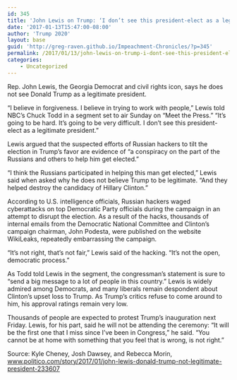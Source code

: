```yaml
---
id: 345
title: 'John Lewis on Trump: ‘I don’t see this president-elect as a legitimate president’'
date: '2017-01-13T15:47:00-08:00'
author: 'Trump 2020'
layout: base
guid: 'http://greg-raven.github.io/Impeachment-Chronicles/?p=345'
permalink: /2017/01/13/john-lewis-on-trump-i-dont-see-this-president-elect-as-a-legitimate-president/
categories:
    - Uncategorized
---
```


Rep. John Lewis, the Georgia Democrat and civil rights icon, says he does not see Donald Trump as a legitimate president.

“I believe in forgiveness. I believe in trying to work with people,” Lewis told NBC’s Chuck Todd in a segment set to air Sunday on “Meet the Press.” “It’s going to be hard. It’s going to be very difficult. I don’t see this president-elect as a legitimate president.”

Lewis argued that the suspected efforts of Russian hackers to tilt the election in Trump’s favor are evidence of “a conspiracy on the part of the Russians and others to help him get elected.”

“I think the Russians participated in helping this man get elected,” Lewis said when asked why he does not believe Trump to be legitimate. “And they helped destroy the candidacy of Hillary Clinton.”

According to U.S. intelligence officials, Russian hackers waged cyberattacks on top Democratic Party officials during the campaign in an attempt to disrupt the election. As a result of the hacks, thousands of internal emails from the Democratic National Committee and Clinton’s campaign chairman, John Podesta, were published on the website WikiLeaks, repeatedly embarrassing the campaign.

“It’s not right, that’s not fair,” Lewis said of the hacking. “It’s not the open, democratic process.”

As Todd told Lewis in the segment, the congressman’s statement is sure to “send a big message to a lot of people in this country.” Lewis is widely admired among Democrats, and many liberals remain despondent about Clinton’s upset loss to Trump. As Trump’s critics refuse to come around to him, his approval ratings remain very low.

Thousands of people are expected to protest Trump’s inauguration next Friday. Lewis, for his part, said he will not be attending the ceremony: “It will be the first one that I miss since I’ve been in Congress,” he said. “You cannot be at home with something that you feel that is wrong, is not right.”

Source: Kyle Cheney, Josh Dawsey, and Rebecca Morin, www.politico.com/story/2017/01/john-lewis-donald-trump-not-legitimate-president-233607